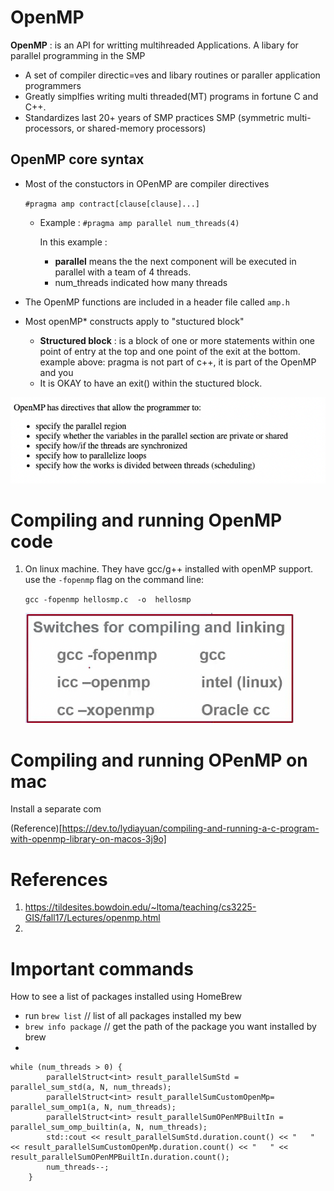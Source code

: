 # OpenMP 

**OpenMP** : is an API for writting multihreaded Applications. A libary for parallel programming in the SMP

* A set of compiler directic=ves and libary routines or paraller application programmers 
* Greatly simplfies writing multi threaded(MT)  programs in fortune C and C++. 
* Standardizes last 20+ years of SMP practices SMP (symmetric multi-processors, or shared-memory processors) 

## OpenMP core syntax

* Most of the constuctors in OPenMP are compiler directives

  `#pragma amp contract[clause[clause]...]`

  - Example : `#pragma amp parallel num_threads(4)`

    In this example : 

    * **parallel** means the the next component will be executed  in parallel with a team of 4 threads. 
    * num_threads indicated how many threads 

* The OpenMP functions are included in a header file called  `amp.h` 
* Most openMP* constructs apply to "stuctured block"
     * **Structured block** : is a block of one or more statements within one point of entry at the top and one 	point of the exit at the bottom.  example above: pragma is not part of c++, it is part of the OpenMP and you 
     * It is OKAY to have an exit() within the stuctured block. 

![Screen Shot 2023-04-19 at 1.26.35 PM](OpenMP%20Notes/Screen%20Shot%202023-04-19%20at%201.26.35%20PM.png)



# Compiling and running OpenMP code

1. On linux machine. They have gcc/g++ installed with openMP support.  use the `-fopenmp` flag on the command line:

   `gcc -fopenmp hellosmp.c  -o  hellosmp`

   

   ![Screen Shot 2023-04-19 at 1.32.29 PM](OpenMP%20Notes/Screen%20Shot%202023-04-19%20at%201.32.29%20PM.png)



# Compiling and running OPenMP on mac

Install a separate com



(Reference)[https://dev.to/lydiayuan/compiling-and-running-a-c-program-with-openmp-library-on-macos-3j9o]

# **References**

1. https://tildesites.bowdoin.edu/~ltoma/teaching/cs3225-GIS/fall17/Lectures/openmp.html
2. 



# Important commands

How to see a list of packages installed using HomeBrew 

* run `brew list`  // list of all packages installed my bew 
* `brew info package` // get the path of the package you want installed by brew
* 





```
while (num_threads > 0) {
        parallelStruct<int> result_parallelSumStd = parallel_sum_std(a, N, num_threads);
        parallelStruct<int> result_parallelSumCustomOpenMp= parallel_sum_omp1(a, N, num_threads);
        parallelStruct<int> result_parallelSumOPenMPBuiltIn = parallel_sum_omp_builtin(a, N, num_threads);
        std::cout << result_parallelSumStd.duration.count() << "   " << result_parallelSumCustomOpenMp.duration.count() << "   " << result_parallelSumOPenMPBuiltIn.duration.count();
        num_threads--;
    }
```



